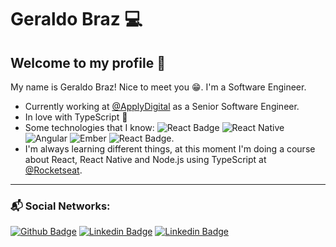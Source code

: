 # Geraldo Braz 💻

## Welcome to my profile 🚀

My name is Geraldo Braz! Nice to meet you 😁. I'm a Software Engineer.

- Currently working at [@ApplyDigital](https://www.applydigital.com/) as a Senior Software Engineer.
- In love with TypeScript 💙
- Some technologies that I know: ![React Badge](https://img.shields.io/badge/-React.js-7bdcfe) ![React Native](https://img.shields.io/badge/-React%20Native-5488ff) ![Angular](https://img.shields.io/badge/-Angular-cd0029) ![Ember](https://img.shields.io/badge/-Ember-d33c24) ![React Badge](https://img.shields.io/badge/-Node.js-4d8939).
- I'm always learning different things, at this moment I'm doing a course about React, React Native and Node.js using TypeScript at [@Rocketseat](https://github.com/Rocketseat). 
---

### 📬 Social Networks: 

[![Github Badge](https://img.shields.io/badge/-Github-000?style=flat-square&logo=Github&logoColor=white&link=https://github.com/geraldobraz)](https://github.com/geraldobraz)
[![Linkedin Badge](https://img.shields.io/badge/-LinkedIn-blue?style=flat-square&logo=Linkedin&logoColor=white&link=https://www.linkedin.com/in/geraldo-braz-402361138/)](https://www.linkedin.com/in/geraldo-braz-402361138/)
[![Linkedin Badge](https://img.shields.io/badge/Rocketseat-%20-blueviolet)](https://app.rocketseat.com.br/me/geraldo-neto-1566920667)

